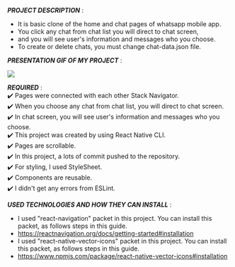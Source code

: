 ***PROJECT DESCRIPTION*** :<br>
+ It is basic clone of the home and chat pages of whatsapp mobile app.<br>
+ You click any chat from chat list you will direct to chat screen,<br>
+ and you will see user's information and messages who you choose.<br>
+ To create or delete chats, you must change chat-data.json file.<br>

***PRESENTATION GIF OF MY PROJECT*** :

![](assets/odev-2-gif-edited-500px.gif)

***REQUIRED*** :<br>
:heavy_check_mark: Pages were connected with each other Stack Navigator.<br>
:heavy_check_mark: When you choose any chat from chat list, you will direct to chat screen.<br>
:heavy_check_mark: In chat screen, you will see user's information and messages who you choose.<br>
:heavy_check_mark: This project was created by using React Native CLI.<br>
:heavy_check_mark: Pages are scrollable.<br>
:heavy_check_mark: In this project, a lots of commit pushed to the repository.<br>
:heavy_check_mark: For styling, I used StyleSheet.<br>
:heavy_check_mark: Components are reusable.<br>
:heavy_check_mark: I didn't get any errors from ESLint.<br>

***USED TECHNOLOGIES AND HOW THEY CAN INSTALL*** :<br>
+ I used "react-navigation" packet in this project. You can install this packet, as follows steps in this guide.<br>
+ https://reactnavigation.org/docs/getting-started#installation<br>
+ I used "react-native-vector-icons" packet in this project. You can install this packet, as follows steps in this guide.<br>
+ https://www.npmjs.com/package/react-native-vector-icons#installation<br>
